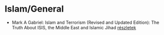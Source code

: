 # Islam/General

- Mark A Gabriel: Islam and Terrorism (Revised and Updated Edition): The Truth About ISIS, the Middle East and Islamic Jihad [részletek](../_details/Mark%20A%20Gabriel.md#id_906)